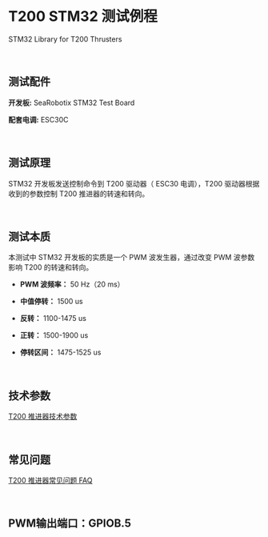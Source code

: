# T200 STM32 测试例程
STM32 Library for T200 Thrusters

<br/>

## 测试配件

**开发板:** SeaRobotix STM32 Test Board

**配套电调:** ESC30C 

<br/>

## 测试原理

STM32 开发板发送控制命令到 T200 驱动器（ ESC30 电调），T200 驱动器根据收到的参数控制 T200 推进器的转速和转向。

<br/>

## 测试本质

本测试中 STM32 开发板的实质是一个 PWM 波发生器，通过改变 PWM 波参数影响 T200 的转速和转向。

- **PWM 波频率：** 50 Hz（20 ms）

- **中值停转：** 1500 us

- **反转：** 1100-1475 us

- **正转：** 1500-1900 us

- **停转区间：** 1475-1525 us

<br/>

## 技术参数

[ T200 推进器技术参数](http://searobotix.com/t200-thruster/specs/)

<br/>

## 常见问题

[ T200 推进器常见问题 FAQ ](http://searobotix.com/t200-thruster/faq/)

<br/>

## PWM输出端口：GPIOB.5

<br/>
